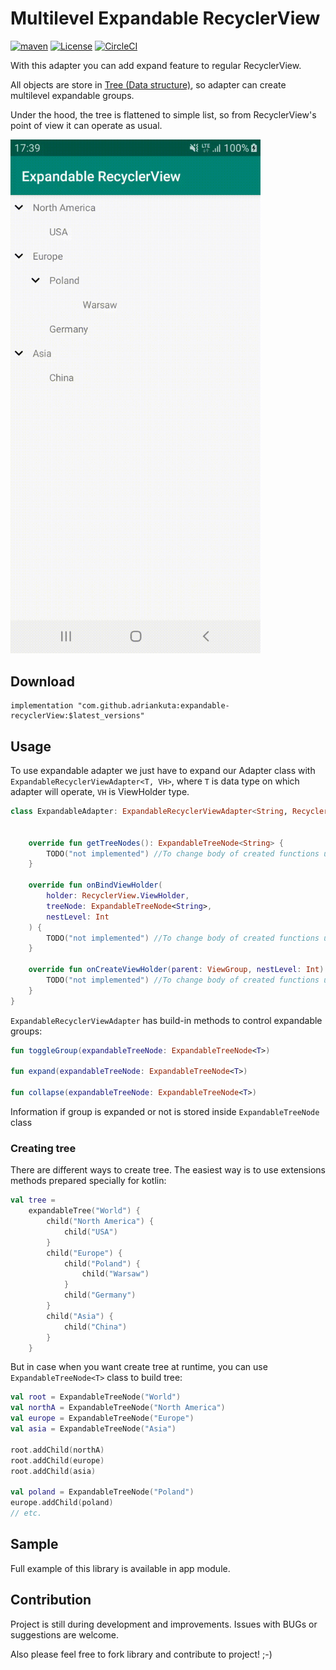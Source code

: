 # Multilevel Expandable RecyclerView

[![maven](https://img.shields.io/maven-central/v/com.github.adriankuta/expandable-recyclerView?style=plastic)](https://search.maven.org/artifact/com.github.adriankuta/expandable-recyclerView)
[![License](https://img.shields.io/github/license/AdrianKuta/Expandable-RecyclerView?style=plastic)](https://github.com/AdrianKuta/Expandable-RecyclerView/blob/master/LICENSE)
[![CircleCI](https://img.shields.io/circleci/build/github/AdrianKuta/Expandable-RecyclerView/master?label=CircleCI&style=plastic&logo=circleci)](https://circleci.com/gh/AdrianKuta/Expandable-RecyclerView)

With this adapter you can add expand feature to regular RecyclerView.

All objects are store in [Tree (Data structure)](https://github.com/AdrianKuta/Tree-Data-Structure), so adapter can create multilevel expandable groups.

Under the hood, the tree is flattened to simple list, so from RecyclerView's point of view it can operate as usual.


<img src="https://github.com/AdrianKuta/Expandable-RecyclerView/blob/master/Demo.gif" width="400" />

## Download

    implementation "com.github.adriankuta:expandable-recyclerView:$latest_versions"
    
## Usage
To use expandable adapter we just have to expand our Adapter class with `ExpandableRecyclerViewAdapter<T, VH>`,
where `T` is data type on which adapter will operate, `VH` is ViewHolder type.

```kotlin
class ExpandableAdapter: ExpandableRecyclerViewAdapter<String, RecyclerView.ViewHolder>() {
    
    
    override fun getTreeNodes(): ExpandableTreeNode<String> {
        TODO("not implemented") //To change body of created functions use File | Settings | File Templates.
    }

    override fun onBindViewHolder(
        holder: RecyclerView.ViewHolder,
        treeNode: ExpandableTreeNode<String>,
        nestLevel: Int
    ) {
        TODO("not implemented") //To change body of created functions use File | Settings | File Templates.
    }

    override fun onCreateViewHolder(parent: ViewGroup, nestLevel: Int): RecyclerView.ViewHolder {
        TODO("not implemented") //To change body of created functions use File | Settings | File Templates.
    }
}
```    

`ExpandableRecyclerViewAdapter` has build-in methods to control expandable groups:
```kotlin
fun toggleGroup(expandableTreeNode: ExpandableTreeNode<T>)

fun expand(expandableTreeNode: ExpandableTreeNode<T>)

fun collapse(expandableTreeNode: ExpandableTreeNode<T>)
```

Information if group is expanded or not is stored inside `ExpandableTreeNode` class


### Creating tree

There are different ways to create tree. The easiest way is to use extensions methods prepared specially for kotlin:

```kotlin
val tree = 
    expandableTree("World") {
        child("North America") {
            child("USA")
        }
        child("Europe") {
            child("Poland") {
                child("Warsaw")
            }
            child("Germany")
        }
        child("Asia") {
            child("China")
        }
    }
```

But in case when you want create tree at runtime, you can use `ExpandableTreeNode<T>` class to build tree:

```kotlin
val root = ExpandableTreeNode("World")
val northA = ExpandableTreeNode("North America")
val europe = ExpandableTreeNode("Europe")
val asia = ExpandableTreeNode("Asia")

root.addChild(northA)
root.addChild(europe)
root.addChild(asia)

val poland = ExpandableTreeNode("Poland")
europe.addChild(poland)
// etc.
```

## Sample

Full example of this library is available in app module.

## Contribution

Project is still during development and improvements.
Issues with BUGs or suggestions are welcome.

Also please feel free to fork library and contribute to project! ;-)
